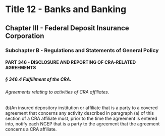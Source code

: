 
# Title 12 - Banks and Banking
## Chapter III - Federal Deposit Insurance Corporation
### Subchapter B - Regulations and Statements of General Policy
#### PART 346 - DISCLOSURE AND REPORTING OF CRA-RELATED AGREEMENTS
##### § 346.4 Fulfillment of the CRA.
###### Agreements relating to activities of CRA affiliates.

(b)An insured depository institution or affiliate that is a party to a covered agreement that concerns any activity described in paragraph (a) of this section of a CRA affiliate must, prior to the time the agreement is entered into, notify each NGEP that is a party to the agreement that the agreement concerns a CRA affiliate.
